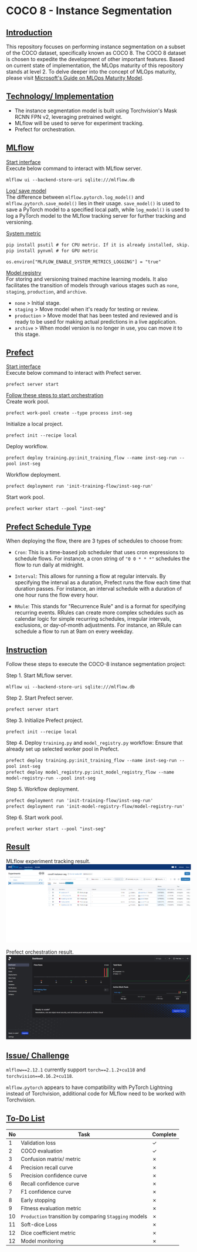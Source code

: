 # COCO 8 - Instance Segmentation

## <ins>Introduction</ins>
This repository focuses on performing instance segmentation on a subset of the COCO dataset, specifically known as COCO 8. The COCO 8 dataset is chosen to expedite the development of other important features. Based on current state of implementation, the MLOps maturity of this repository stands at level 2. To delve deeper into the concept of MLOps maturity, please visit [Microsoft's Guide on MLOps Maturity Model](https://learn.microsoft.com/en-us/azure/architecture/ai-ml/guide/mlops-maturity-model).

## <ins>Technology/ Implementation</ins>
- The instance segmentation model is built using Torchvision's Mask RCNN FPN v2, leveraging pretrained weight.
- MLflow will be used to serve for experiment tracking. 
- Prefect for orchestration.

## <ins>MLflow</ins>
<ins>Start interface</ins>
<br>
Execute below command to interact with MLflow server.
<br>
```
mlflow ui --backend-store-uri sqlite:///mlflow.db
```

<ins>Log/ save model</ins>
<br>
The difference between `mlflow.pytorch.log_model()` and `mlflow.pytorch.save_model()` lies in their usage. `save_model()` is used to save a PyTorch model to a specified local path, while `log_model()` is used to log a PyTorch model to the MLflow tracking server for further tracking and versioning.

<ins>System metric</ins>
<br>
```
pip install psutil # for CPU metric. If it is already installed, skip.
pip install pynvml # for GPU metric
```
```
os.environ["MLFLOW_ENABLE_SYSTEM_METRICS_LOGGING"] = "true"
```

<ins>Model registry</ins>
<br>
For storing and versioning trained machine learning models. It also facilitates the transition of models through various stages such as `none`, `staging`, `production`, and `archive`.

- `none` > Initial stage.
- `staging` > Move model when it's ready for testing or review.
- `production` > Move model that has been tested and reviewed and is ready to be used for making actual predictions in a live application.
- `archive` > When model version is no longer in use, you can move it to this stage.

## <ins>Prefect</ins>
<ins>Start interface</ins>
<br>
Execute below command to interact with Prefect server.
<br>
```
prefect server start
```

<ins>Follow these steps to start orchestration</ins>
<br>
Create work pool.
<br>
```
prefect work-pool create --type process inst-seg
```

Initialize a local project.
<br>
```
prefect init --recipe local
```

Deploy workflow.
<br>
```
prefect deploy training.py:init_training_flow --name inst-seg-run --pool inst-seg
```

Workflow deployment.
<br>
```
prefect deployment run 'init-training-flow/inst-seg-run'
```

Start work pool.
<br>
```
prefect worker start --pool "inst-seg"
```

## <ins>Prefect Schedule Type</ins>
When deploying the flow, there are 3 types of schedules to choose from:

- `Cron`: This is a time-based job scheduler that uses cron expressions to schedule flows. For instance, a cron string of `"0 0 * * *"` schedules the flow to run daily at midnight.

- `Interval`: This allows for running a flow at regular intervals. By specifying the interval as a duration, Prefect runs the flow each time that duration passes. For instance, an interval schedule with a duration of one hour runs the flow every hour.

- `RRule`: This stands for "Recurrence Rule" and is a format for specifying recurring events. RRules can create more complex schedules such as calendar logic for simple recurring schedules, irregular intervals, exclusions, or day-of-month adjustments. For instance, an RRule can schedule a flow to run at 9am on every weekday.

## <ins>Instruction</ins>
Follow these steps to execute the COCO-8 instance segmentation project:

Step 1. Start MLflow server.
<br>
```
mlflow ui --backend-store-uri sqlite:///mlflow.db
```
Step 2. Start Prefect server.
<br>
```
prefect server start
```
Step 3. Initialize Prefect project.
<br>
```
prefect init --recipe local
```
Step 4. Deploy `training.py` and `model_registry.py` workflow: Ensure that already set up selected worker pool in Prefect.
<br>
```
prefect deploy training.py:init_training_flow --name inst-seg-run --pool inst-seg
prefect deploy model_registry.py:init_model_registry_flow --name model-registry-run --pool inst-seg
```
Step 5. Workflow deployment.
<br>
```
prefect deployment run 'init-training-flow/inst-seg-run'
prefect deployment run 'init-model-registry-flow/model-registry-run'
```
Step 6. Start work pool.
<br>
```
prefect worker start --pool "inst-seg"
```
## <ins>Result</ins>

MLflow experiment tracking result.
![alt text](image/mlflow.png)

Prefect orchestration result.
![alt text](image/prefect.png)

## <ins>Issue/ Challenge</ins>
`mlflow==2.12.1` currently support `torch==2.1.2+cu118` and `torchvision==0.16.2+cu118`.

`mlflow.pytorch` appears to have compatibility with PyTorch Lightning instead of Torchvision, additional code for MLflow need to be worked with Torchvision.

## <ins>To-Do List</ins>
| No | Task                                              | Complete |
| --- | ------------------------------------------------- | ---- |
| 1 | Validation loss | &check; |
| 2 | COCO evaluation | &check; |
| 3 | Confusion matrix/ metric | &cross; |
| 4 | Precision recall curve | &cross; |
| 5 | Precision confidence curve | &cross; |
| 6 | Recall confidence curve | &cross; |
| 7 | F1 confidence curve | &cross; |
| 8 | Early stopping | &cross; |
| 9 | Fitness evaluation metric | &cross; |
| 10 | `Production` transition by comparing `Stagging` models | &cross; |
| 11 | Soft-dice Loss | &cross; |
| 12 | Dice coefficient metric | &cross; |
| 12 | Model monitoring | &cross; |